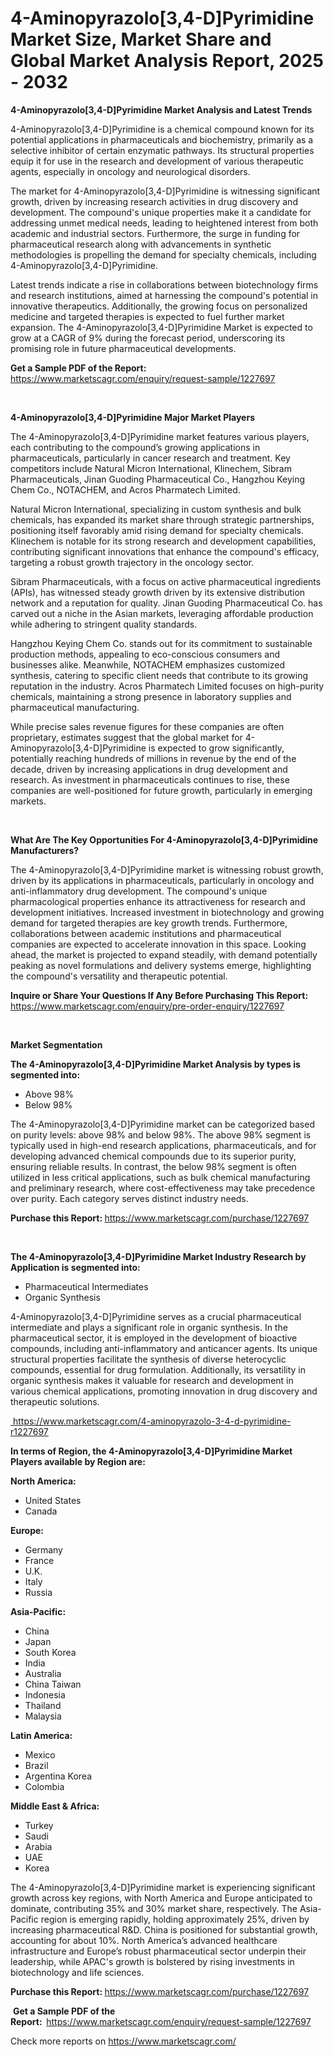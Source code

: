 <p><h1>4-Aminopyrazolo[3,4-D]Pyrimidine Market Size, Market Share and Global Market Analysis Report, 2025 - 2032</h1></p><p><strong>4-Aminopyrazolo[3,4-D]Pyrimidine Market Analysis and Latest Trends</strong></p>
<p><p>4-Aminopyrazolo[3,4-D]Pyrimidine is a chemical compound known for its potential applications in pharmaceuticals and biochemistry, primarily as a selective inhibitor of certain enzymatic pathways. Its structural properties equip it for use in the research and development of various therapeutic agents, especially in oncology and neurological disorders.</p><p>The market for 4-Aminopyrazolo[3,4-D]Pyrimidine is witnessing significant growth, driven by increasing research activities in drug discovery and development. The compound's unique properties make it a candidate for addressing unmet medical needs, leading to heightened interest from both academic and industrial sectors. Furthermore, the surge in funding for pharmaceutical research along with advancements in synthetic methodologies is propelling the demand for specialty chemicals, including 4-Aminopyrazolo[3,4-D]Pyrimidine.</p><p>Latest trends indicate a rise in collaborations between biotechnology firms and research institutions, aimed at harnessing the compound's potential in innovative therapeutics. Additionally, the growing focus on personalized medicine and targeted therapies is expected to fuel further market expansion. The 4-Aminopyrazolo[3,4-D]Pyrimidine Market is expected to grow at a CAGR of 9% during the forecast period, underscoring its promising role in future pharmaceutical developments.</p></p>
<p><strong>Get a Sample PDF of the Report:&nbsp;</strong> <a href="https://www.marketscagr.com/enquiry/request-sample/1227697?utm_campaign=2808&utm_medium=2&utm_source=Github&utm_content=ia&utm_term=05032025&utm_id=4-aminopyrazolo34-dpyrimidine">https://www.marketscagr.com/enquiry/request-sample/1227697</a></p>
<p>&nbsp;</p>
<p><strong>4-Aminopyrazolo[3,4-D]Pyrimidine Major Market Players</strong></p>
<p><p>The 4-Aminopyrazolo[3,4-D]Pyrimidine market features various players, each contributing to the compound’s growing applications in pharmaceuticals, particularly in cancer research and treatment. Key competitors include Natural Micron International, Klinechem, Sibram Pharmaceuticals, Jinan Guoding Pharmaceutical Co., Hangzhou Keying Chem Co., NOTACHEM, and Acros Pharmatech Limited.</p><p>Natural Micron International, specializing in custom synthesis and bulk chemicals, has expanded its market share through strategic partnerships, positioning itself favorably amid rising demand for specialty chemicals. Klinechem is notable for its strong research and development capabilities, contributing significant innovations that enhance the compound's efficacy, targeting a robust growth trajectory in the oncology sector.</p><p>Sibram Pharmaceuticals, with a focus on active pharmaceutical ingredients (APIs), has witnessed steady growth driven by its extensive distribution network and a reputation for quality. Jinan Guoding Pharmaceutical Co. has carved out a niche in the Asian markets, leveraging affordable production while adhering to stringent quality standards. </p><p>Hangzhou Keying Chem Co. stands out for its commitment to sustainable production methods, appealing to eco-conscious consumers and businesses alike. Meanwhile, NOTACHEM emphasizes customized synthesis, catering to specific client needs that contribute to its growing reputation in the industry. Acros Pharmatech Limited focuses on high-purity chemicals, maintaining a strong presence in laboratory supplies and pharmaceutical manufacturing.</p><p>While precise sales revenue figures for these companies are often proprietary, estimates suggest that the global market for 4-Aminopyrazolo[3,4-D]Pyrimidine is expected to grow significantly, potentially reaching hundreds of millions in revenue by the end of the decade, driven by increasing applications in drug development and research. As investment in pharmaceuticals continues to rise, these companies are well-positioned for future growth, particularly in emerging markets.</p></p>
<p>&nbsp;</p>
<p><strong>What Are The Key Opportunities For 4-Aminopyrazolo[3,4-D]Pyrimidine Manufacturers?</strong></p>
<p><p>The 4-Aminopyrazolo[3,4-D]Pyrimidine market is witnessing robust growth, driven by its applications in pharmaceuticals, particularly in oncology and anti-inflammatory drug development. The compound's unique pharmacological properties enhance its attractiveness for research and development initiatives. Increased investment in biotechnology and growing demand for targeted therapies are key growth trends. Furthermore, collaborations between academic institutions and pharmaceutical companies are expected to accelerate innovation in this space. Looking ahead, the market is projected to expand steadily, with demand potentially peaking as novel formulations and delivery systems emerge, highlighting the compound's versatility and therapeutic potential.</p></p>
<p><strong>Inquire or Share Your Questions If Any Before Purchasing This Report:</strong> <a href="https://www.marketscagr.com/enquiry/pre-order-enquiry/1227697?utm_campaign=2808&utm_medium=2&utm_source=Github&utm_content=ia&utm_term=05032025&utm_id=4-aminopyrazolo34-dpyrimidine">https://www.marketscagr.com/enquiry/pre-order-enquiry/1227697</a></p>
<p>&nbsp;</p>
<p><strong>Market Segmentation</strong></p>
<p><strong>The 4-Aminopyrazolo[3,4-D]Pyrimidine Market Analysis by types is segmented into:</strong></p>
<p><ul><li>Above 98%</li><li>Below 98%</li></ul></p>
<p><p>The 4-Aminopyrazolo[3,4-D]Pyrimidine market can be categorized based on purity levels: above 98% and below 98%. The above 98% segment is typically used in high-end research applications, pharmaceuticals, and for developing advanced chemical compounds due to its superior purity, ensuring reliable results. In contrast, the below 98% segment is often utilized in less critical applications, such as bulk chemical manufacturing and preliminary research, where cost-effectiveness may take precedence over purity. Each category serves distinct industry needs.</p></p>
<p><strong>Purchase this Report:&nbsp;</strong><a href="https://www.marketscagr.com/purchase/1227697?utm_campaign=2808&utm_medium=2&utm_source=Github&utm_content=ia&utm_term=05032025&utm_id=4-aminopyrazolo34-dpyrimidine">https://www.marketscagr.com/purchase/1227697</a></p>
<p>&nbsp;</p>
<p><strong>The 4-Aminopyrazolo[3,4-D]Pyrimidine Market Industry Research by Application is segmented into:</strong></p>
<p><ul><li>Pharmaceutical Intermediates</li><li>Organic Synthesis</li></ul></p>
<p><p>4-Aminopyrazolo[3,4-D]Pyrimidine serves as a crucial pharmaceutical intermediate and plays a significant role in organic synthesis. In the pharmaceutical sector, it is employed in the development of bioactive compounds, including anti-inflammatory and anticancer agents. Its unique structural properties facilitate the synthesis of diverse heterocyclic compounds, essential for drug formulation. Additionally, its versatility in organic synthesis makes it valuable for research and development in various chemical applications, promoting innovation in drug discovery and therapeutic solutions.</p></p>
<p><a href="https://www.marketscagr.com/4-aminopyrazolo-3-4-d-pyrimidine-r1227697?utm_campaign=2808&utm_medium=2&utm_source=Github&utm_content=ia&utm_term=05032025&utm_id=4-aminopyrazolo34-dpyrimidine">&nbsp;https://www.marketscagr.com/4-aminopyrazolo-3-4-d-pyrimidine-r1227697</a></p>
<p><strong>In terms of Region, the 4-Aminopyrazolo[3,4-D]Pyrimidine Market Players available by Region are:</strong></p>
<p>
    <p> <strong> North America: </strong>
        <ul>
            <li>United States</li>
            <li>Canada</li>
        </ul>
        </p> 
    <p> <strong> Europe: </strong>
        <ul>
            <li>Germany</li>
            <li>France</li>
            <li>U.K.</li>
            <li>Italy</li>
            <li>Russia</li>
        </ul>
        </p> 
    <p> <strong> Asia-Pacific: </strong>
        <ul>
            <li>China</li>
            <li>Japan</li>
            <li>South Korea</li>
            <li>India</li>
            <li>Australia</li>
            <li>China Taiwan</li>
            <li>Indonesia</li>
            <li>Thailand</li>
            <li>Malaysia</li>
        </ul>
        </p> 
    <p> <strong> Latin America: </strong>
        <ul>
            <li>Mexico</li>
            <li>Brazil</li>
            <li>Argentina Korea</li>
            <li>Colombia</li>
        </ul>
        </p> 
    <p> <strong> Middle East & Africa: </strong>
        <ul>
            <li>Turkey</li>
            <li>Saudi</li>
            <li>Arabia</li>
            <li>UAE</li>
            <li>Korea</li>
        </ul>
    </p>
    </p>
<p><p>The 4-Aminopyrazolo[3,4-D]Pyrimidine market is experiencing significant growth across key regions, with North America and Europe anticipated to dominate, contributing 35% and 30% market share, respectively. The Asia-Pacific region is emerging rapidly, holding approximately 25%, driven by increasing pharmaceutical R&D. China is positioned for substantial growth, accounting for about 10%. North America’s advanced healthcare infrastructure and Europe’s robust pharmaceutical sector underpin their leadership, while APAC's growth is bolstered by rising investments in biotechnology and life sciences.</p></p>
<p><strong>Purchase this Report: </strong><a href="https://www.marketscagr.com/purchase/1227697?utm_campaign=2808&utm_medium=2&utm_source=Github&utm_content=ia&utm_term=05032025&utm_id=4-aminopyrazolo34-dpyrimidine">https://www.marketscagr.com/purchase/1227697</a></p>
<p>&nbsp;<strong>Get a Sample PDF of the Report:&nbsp;&nbsp;</strong><a href="https://www.marketscagr.com/enquiry/request-sample/1227697?utm_campaign=2808&utm_medium=2&utm_source=Github&utm_content=ia&utm_term=05032025&utm_id=4-aminopyrazolo34-dpyrimidine">https://www.marketscagr.com/enquiry/request-sample/1227697</a></p>
<p><strong></strong></p>
<p>Check more reports on <a href="https://www.marketscagr.com/?utm_campaign=2808&utm_medium=2&utm_source=Github&utm_content=ia&utm_term=05032025&utm_id=4-aminopyrazolo34-dpyrimidine">https://www.marketscagr.com/</a></p>